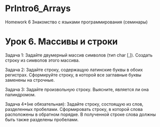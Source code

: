 # PrIntro6_Arrays
Homework 6
Знакомство с языками программирования (семинары)
# Урок 6. Массивы и строки
Задача 1: Задайте двумерный массив символов (тип char [,]). Создать строку из символов этого массива.

Задача 2: Задайте строку, содержащую латинские буквы в обоих регистрах. Сформируйте строку, в которой все заглавные буквы заменены на строчные.

Задача 3: Задайте произвольную строку. Выясните, является ли она палиндромом.

Задача 4*(не обязательная): Задайте строку, состоящую из слов, разделенных пробелами. Сформировать строку, в которой слова расположены в обратном порядке. В полученной строке слова должны быть также разделены пробелами.

